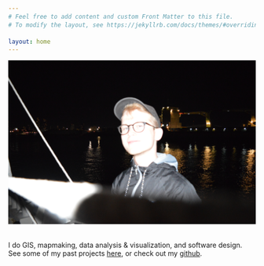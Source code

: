 ```yaml
---
# Feel free to add content and custom Front Matter to this file.
# To modify the layout, see https://jekyllrb.com/docs/themes/#overriding-theme-defaults

layout: home
---
```

![photo of me](/assets/photo-of-me.png)
&nbsp;

I do GIS, mapmaking, data analysis & visualization, and software design. See some of my past projects [here](/projects.md), or check out my [github](https://github.com/zripka).
